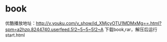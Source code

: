 # book
优酷播放地址：http://v.youku.com/v_show/id_XMjcyOTU1MDMxMg==.html?spm=a2hzp.8244740.userfeed.5!2~5~5~5!2~A
下载book,rar，解压后运行start.html
